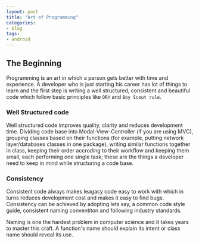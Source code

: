 ```yaml
---
layout: post
title: "Art of Programming"
categories:
- blog
tags:
- android
---
```


## The Beginning


Programming is an art in which a person gets better with time and experience. A developer who is just starting his career has lot of things to learn and the first step is writing a well structured, consistent and beautiful code which follow basic principles like `DRY` and `Boy Scout rule`.

### Well Structured code

Well structured code improves quality, clarity and reduces development time. Dividing code base into Modal-View-Controller (if you are using MVC), grouping classes based on their functions (for example, putting network layer/databases classes in one package), writing similar functions together in class, keeping their order accroding to their workflow and keeping them small, each performing one single task; these are the things a developer need to keep in mind while structuring a code base.


### Consistency

Consistent code always makes leagacy code easy to work with which in turns reduces development cost and makes it easy to find bugs.
Consistency can be achieved by adopting lets say, a common code style guide, consistent naming conventiton and following industry standards.

Naming is one the hardest problem in computer science and it takes years to master this craft. A function's name should explain its intent or class name should reveal its use.
